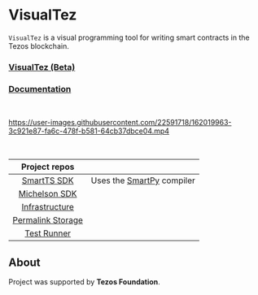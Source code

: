 # VisualTez

`VisualTez` is a visual programming tool for writing smart contracts in the Tezos blockchain.

### [VisualTez (Beta)](https://visualtez.com)

### [Documentation](https://visualtez.com/docs)

<br/>

https://user-images.githubusercontent.com/22591718/162019963-3c921e87-fa6c-478f-b581-64cb37dbce04.mp4

<br/>


| Project repos | |
|:-:|:-:|
| [SmartTS SDK](https://github.com/RomarQ/smartts-sdk) | Uses the [SmartPy](https://gitlab.com/SmartPy/smartpy) compiler |
| [Michelson SDK](https://github.com/RomarQ/michelson-sdk) | |
| [Infrastructure](https://github.com/RomarQ/VisualTez-infra) | |
| [Permalink Storage](https://github.com/RomarQ/visualtez-storage) | |
| [Test Runner](https://github.com/RomarQ/visualtez-testing) | |

## **About**

Project was supported by **Tezos Foundation**.
